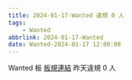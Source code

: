 ```yaml
---
title: 2024-01-17-Wanted 違規 0 人
tags:
    - Wanted
abbrlink: 2024-01-17-Wanted
date: Wanted-2024-01-17 12:00:00
---
```

Wanted 板 [板規連結](https://www.ptt.cc/bbs/Wanted/M.1608829773.A.D3B.html)
昨天違規 0 人
